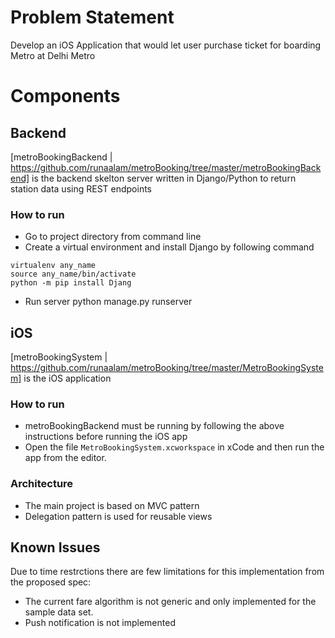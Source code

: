# Problem Statement
Develop an iOS Application that would let user purchase ticket for boarding Metro at Delhi Metro

# Components

## Backend
[metroBookingBackend | https://github.com/runaalam/metroBooking/tree/master/metroBookingBackend] is the backend skelton server written in Django/Python to return station data using REST endpoints


### How to run
- Go to project directory from command line
- Create a virtual environment and install Django by following command
```	
virtualenv any_name
source any_name/bin/activate
python -m pip install Djang
```  
- Run server
	 python manage.py runserver

## iOS
[metroBookingSystem | https://github.com/runaalam/metroBooking/tree/master/MetroBookingSystem] is the iOS application

### How to run
- metroBookingBackend must be running by following the above instructions before running the iOS app
- Open the file `MetroBookingSystem.xcworkspace` in xCode and then run the app from the editor.

### Architecture
- The main project is based on MVC pattern
- Delegation pattern is used for reusable views

## Known Issues
Due to time restrctions there are few limitations for this implementation from the proposed spec: 
- The current fare algorithm is not generic and only implemented for the sample data set.
- Push notification is not implemented
